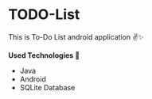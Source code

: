 # TODO-List
This is To-Do List android application ✌✨

 **Used Technologies 🎉**
 <ul>
 <li>Java</li>
 <li>Android</li>
 <li>SQLite Database</li>
 </ul>
